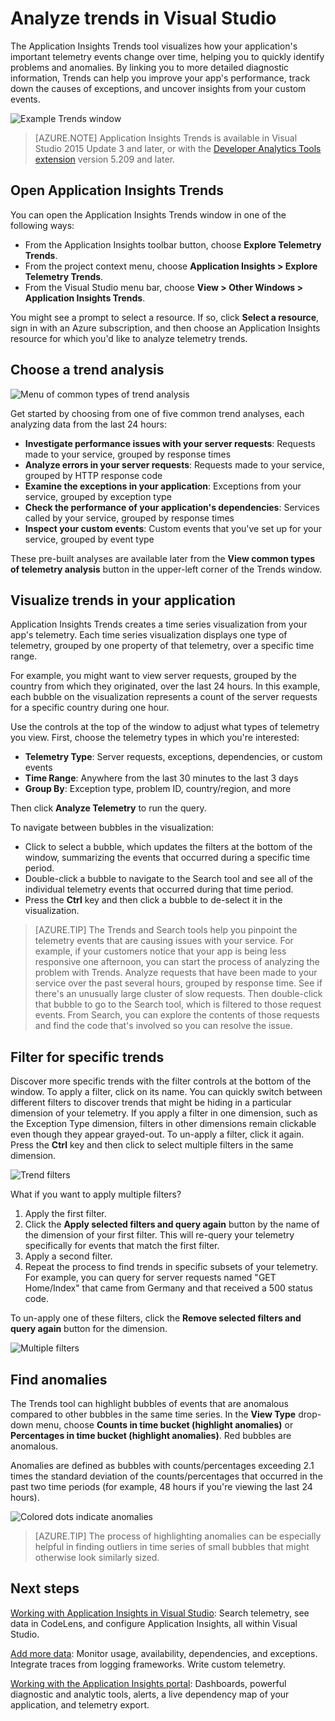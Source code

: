<properties
	pageTitle="Analyzing Trends in Visual Studio | Microsoft Azure"
	description="Analyze, visualize, and explore trends in your Application Insights telemetry in Visual Studio."
	services="application-insights"
    documentationCenter=".net"
	authors="numberbycolors"
	manager="douge"/>

<tags
	ms.service="application-insights"
	ms.workload="tbd"
	ms.tgt_pltfrm="ibiza"
	ms.devlang="na"
	ms.topic="get-started-article"
	ms.date="07/14/2016"
	ms.author="daviste"/>

# Analyze trends in Visual Studio

The Application Insights Trends tool visualizes how your application's important telemetry events change over time, helping you to quickly identify problems and anomalies. By linking you to more detailed diagnostic information, Trends can help you improve your app's performance, track down the causes of exceptions, and uncover insights from your custom events.

![Example Trends window](./media/app-insights-trends/app-insights-trends-hero-750.png)

> [AZURE.NOTE] Application Insights Trends is available in Visual Studio 2015 Update 3 and later, or with the [Developer Analytics Tools extension](https://visualstudiogallery.msdn.microsoft.com/82367b81-3f97-4de1-bbf1-eaf52ddc635a) version 5.209 and later.

## Open Application Insights Trends

You can open the Application Insights Trends window in one of the following ways:

* From the Application Insights toolbar button, choose **Explore Telemetry Trends**.
* From the project context menu, choose **Application Insights > Explore Telemetry Trends**.
* From the Visual Studio menu bar, choose **View > Other Windows > Application Insights Trends**.

You might see a prompt to select a resource. If so, click **Select a resource**, sign in with an Azure subscription, and then choose an Application Insights resource for which you'd like to analyze telemetry trends.

## Choose a trend analysis

![Menu of common types of trend analysis](./media/app-insights-trends/app-insights-trends-1-750.png)

Get started by choosing from one of five common trend analyses, each analyzing data from the last 24 hours:

* **Investigate performance issues with your server requests**: Requests made to your service, grouped by response times
* **Analyze errors in your server requests**: Requests made to your service, grouped by HTTP response code
* **Examine the exceptions in your application**: Exceptions from your service, grouped by exception type
* **Check the performance of your application's dependencies**: Services called by your service, grouped by response times
* **Inspect your custom events**: Custom events that you've set up for your service, grouped by event type

These pre-built analyses are available later from the **View common types of telemetry analysis** button in the upper-left corner of the Trends window.

## Visualize trends in your application

Application Insights Trends creates a time series visualization from your app's telemetry. Each time series visualization displays one type of telemetry, grouped by one property of that telemetry, over a specific time range.

For example, you might want to view server requests, grouped by the country from which they originated, over the last 24 hours. In this example, each bubble on the visualization represents a count of the server requests for a specific country during one hour.

Use the controls at the top of the window to adjust what types of telemetry you view. First, choose the telemetry types in which you're interested:

* **Telemetry Type**: Server requests, exceptions, dependencies, or custom events
* **Time Range**: Anywhere from the last 30 minutes to the last 3 days
* **Group By**: Exception type, problem ID, country/region, and more

Then click **Analyze Telemetry** to run the query.

To navigate between bubbles in the visualization:

* Click to select a bubble, which updates the filters at the bottom of the window, summarizing the events that occurred during a specific time period.
* Double-click a bubble to navigate to the Search tool and see all of the individual telemetry events that occurred during that time period.
* Press the **Ctrl** key and then click a bubble to de-select it in the visualization.

> [AZURE.TIP] The Trends and Search tools help you pinpoint the telemetry events that are causing issues with your service. For example, if your customers notice that your app is being less responsive one afternoon, you can start the process of analyzing the problem with Trends. Analyze requests that have been made to your service over the past several hours, grouped by response time. See if there's an unusually large cluster of slow requests. Then double-click that bubble to go to the Search tool, which is filtered to those request events. From Search, you can explore the contents of those requests and find the code that's involved so you can resolve the issue.

## Filter for specific trends

Discover more specific trends with the filter controls at the bottom of the window. To apply a filter, click on its name. You can quickly switch between different filters to discover trends that might be hiding in a particular dimension of your telemetry. If you apply a filter in one dimension, such as the Exception Type dimension, filters in other dimensions remain clickable even though they appear grayed-out. To un-apply a filter, click it again. Press the **Ctrl** key and then click to select multiple filters in the same dimension.

![Trend filters](./media/app-insights-trends/TrendsFiltering-750.png)

What if you want to apply multiple filters?

1. Apply the first filter.
2. Click the **Apply selected filters and query again** button by the name of the dimension of your first filter. This will re-query your telemetry specifically for events that match the first filter.
3. Apply a second filter.
4. Repeat the process to find trends in specific subsets of your telemetry. For example, you can query for server requests named "GET Home/Index" that came from Germany and that received a 500 status code.

To un-apply one of these filters, click the **Remove selected filters and query again** button for the dimension.

![Multiple filters](./media/app-insights-trends/TrendsFiltering2-750.png)

## Find anomalies

The Trends tool can highlight bubbles of events that are anomalous compared to other bubbles in the same time series. In the **View Type** drop-down menu, choose **Counts in time bucket (highlight anomalies)** or **Percentages in time bucket (highlight anomalies)**. Red bubbles are anomalous.

Anomalies are defined as bubbles with counts/percentages exceeding 2.1 times the standard deviation of the counts/percentages that occurred in the past two time periods (for example, 48 hours if you're viewing the last 24 hours).

![Colored dots indicate anomalies](./media/app-insights-trends/TrendsAnomalies-750.png)

> [AZURE.TIP] The process of highlighting anomalies can be especially helpful in finding outliers in time series of small bubbles that might otherwise look similarly sized.  

## <a name="next"></a>Next steps


[Working with Application Insights in Visual Studio](app-insights-visual-studio.md): Search telemetry, see data in CodeLens, and configure Application Insights, all within Visual Studio.

[Add more data](app-insights-asp-net-more.md): Monitor usage, availability, dependencies, and exceptions. Integrate traces from logging frameworks. Write custom telemetry.

[Working with the Application Insights portal](app-insights-dashboards.md): Dashboards, powerful diagnostic and analytic tools, alerts, a live dependency map of your application, and telemetry export.
